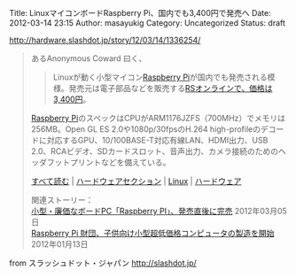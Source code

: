 Title: LinuxマイコンボードRaspberry Pi、国内でも3,400円で発売へ
Date: 2012-03-14 23:15
Author: masayukig
Category: Uncategorized
Status: draft

<http://hardware.slashdot.jp/story/12/03/14/1336254/>  
  
  

> あるAnonymous Coward 曰く、  
>
> >
> > Linuxが動く小型マイコン[Raspberry
> > Pi](http://hardware.slashdot.jp/story/12/01/13/037214/Raspberry-Pi-%E8%B2%A1%E5%9B%A3%E3%80%81%E5%AD%90%E4%BE%9B%E5%90%91%E3%81%91%E5%B0%8F%E5%9E%8B%E8%B6%85%E4%BD%8E%E4%BE%A1%E6%A0%BC%E3%82%B3%E3%83%B3%E3%83%94%E3%83%A5%E3%83%BC%E3%82%BF%E3%81%AE%E8%A3%BD%E9%80%A0%E3%82%92%E9%96%8B%E5%A7%8B)が国内でも発売される模様。発売元は電子部品などを販売する[RSオンラインで、価格は3,400円](http://jp.rs-online.com/web/generalDisplay.html?id=raspberrypi)。
> >
>
> [Raspberry
> Pi](http://www.raspberrypi.org/)のスペックはCPUがARM1176JZFS（700MHz）でメモリは256MB。Open
> GL ES 2.0や1080p/30fpsのH.264
> high-profileのデコードに対応するGPU、10/100BASE-T対応有線LAN、HDMI出力、USB
> 2.0、RCAビデオ、SDカードスロット、音声出力、カメラ接続のためのヘッダフットプリントなどを備えている。
>
> [すべて読む](http://hardware.slashdot.jp/story/12/03/14/1336254/) |
> [ハードウェアセクション](http://hardware.slashdot.jp/) |
> [Linux](http://slashdot.jp/stories/linux) |
> [ハードウェア](http://slashdot.jp/stories/hardware)
>
> 関連ストーリー：  
> [小型・廉価なボードPC「Raspberry
> PI」、発売直後に完売](http://hardware.slashdot.jp/article.pl?sid=12/03/05/084255)
> 2012年03月05日  
> [Raspberry Pi
> 財団、子供向け小型超低価格コンピュータの製造を開始](http://hardware.slashdot.jp/article.pl?sid=12/01/13/037214)
> 2012年01月13日

  
  
from スラッシュドット・ジャパン <http://slashdot.jp/>

